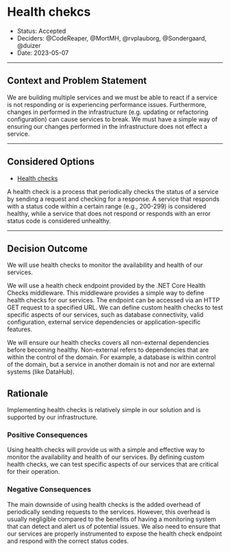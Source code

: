 # Health chekcs

* Status: Accepted
* Deciders: @CodeReaper, @MortMH, @rvplauborg, @Sondergaard, @duizer
* Date: 2023-05-07

---

## Context and Problem Statement

We are building multiple services and we must be able to react if a service is not responding or is experiencing performance issues. Furthermore, changes in performed in the infrastructure (e.g. updating or refactoring configuration) can cause services to break. We must have a simple way of ensuring our changes performed in the infrastructure does not effect a service.

---

## Considered Options

* [Health checks](https://learn.microsoft.com/en-us/aspnet/core/host-and-deploy/health-checks?view=aspnetcore-7.0)

A health check is a process that periodically checks the status of a service by sending a request and checking for a response. A service that responds with a status code within a certain range (e.g., 200-299) is considered healthy, while a service that does not respond or responds with an error status code is considered unhealthy.

---

## Decision Outcome

We will use health checks to monitor the availability and health of our services.

We will use a health check endpoint provided by the .NET Core Health Checks middleware. This middleware provides a simple way to define health checks for our services. The endpoint can be accessed via an HTTP GET request to a specified URL. We can define custom health checks to test specific aspects of our services, such as database connectivity, valid configuration, external service dependencies or application-specific features.

We will ensure our health checks covers all non-external dependencies before becoming healthy. Non-external refers to dependencies that are within the control of the domain. For example, a database is within control of the domain, but a service in another domain is not and nor are external systems (like DataHub). 

## Rationale

Implementing health checks is relatively simple in our solution and is supported by our infrastructure.

### Positive Consequences

Using health checks will provide us with a simple and effective way to monitor the availability and health of our services. By defining custom health checks, we can test specific aspects of our services that are critical for their operation.

### Negative Consequences

The main downside of using health checks is the added overhead of periodically sending requests to the services. However, this overhead is usually negligible compared to the benefits of having a monitoring system that can detect and alert us of potential issues. We also need to ensure that our services are properly instrumented to expose the health check endpoint and respond with the correct status codes.

